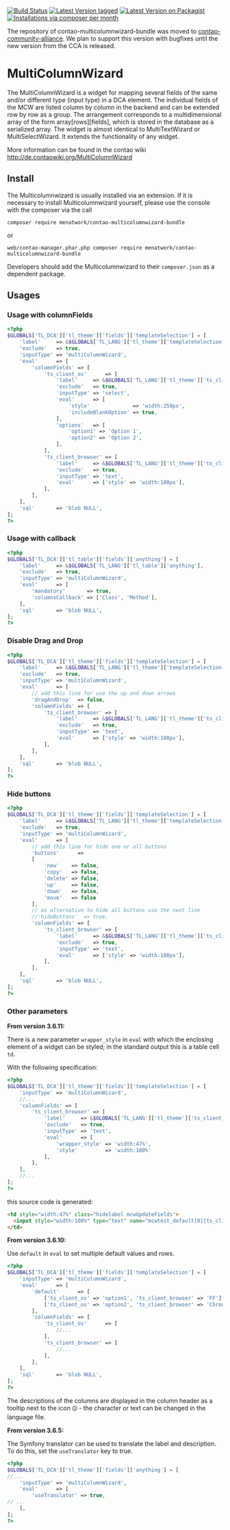 [![Build Status](https://github.com/menatwork/contao-multicolumnwizard-bundle/actions/workflows/diagnostics.yml/badge.svg)](https://github.com/menatwork/contao-multicolumnwizard-bundle/actions)
[![Latest Version tagged](http://img.shields.io/github/tag/menatwork/contao-multicolumnwizard-bundle.svg)](https://github.com/menatwork/contao-multicolumnwizard-bundle/tags)
[![Latest Version on Packagist](http://img.shields.io/packagist/v/menatwork/contao-multicolumnwizard-bundle.svg)](https://packagist.org/packages/menatwork/contao-multicolumnwizard-bundle)
[![Installations via composer per month](http://img.shields.io/packagist/dm/menatwork/contao-multicolumnwizard-bundle.svg)](https://packagist.org/packages/menatwork/contao-multicolumnwizard-bundle)

The repository of contao-multicolumnwizard-bundle was moved to [contao-community-alliance](https://github.com/contao-community-alliance/contao-multicolumnwizard-bundle). We plan to support
this version with bugfixes until the new version from the CCA is released.

# MultiColumnWizard

The MultiColumnWizard is a widget for mapping several fields of the same and/or different type (input type) in a
DCA element. The individual fields of the MCW are listed column by column in the backend and can be extended row by
row as a group. The arrangement corresponds to a multidimensional array of the form array[rows][fields], which is
stored in the database as a serialized array. The widget is almost identical to MultiTextWizard or MultiSelectWizard.
It extends the functionality of any widget.

More information can be found in the contao wiki
http://de.contaowiki.org/MultiColumnWizard

## Install

The Multicolumnwizard is usually installed via an extension. If it is necessary to install Multicolumnwizard yourself,
please use the console with the composer via the call

`composer require menatwork/contao-multicolumnwizard-bundle`

or

`web/contao-manager.phar.php composer require menatwork/contao-multicolumnwizard-bundle`

Developers should add the Multicolumnwizard to their `composer.json` as a dependent package.

## Usages

### Usage with columnFields

```php
<?php
$GLOBALS['TL_DCA']['tl_theme']['fields']['templateSelection'] = [
    'label'     => &$GLOBALS['TL_LANG']['tl_theme']['templateSelection'],
    'exclude'   => true,
    'inputType' => 'multiColumnWizard',
    'eval'      => [
        'columnFields' => [
            'ts_client_os'      => [
                'label'     => &$GLOBALS['TL_LANG']['tl_theme']['ts_client_os'],
                'exclude'   => true,
                'inputType' => 'select',
                'eval'      => [
                    'style'              => 'width:250px',
                    'includeBlankOption' => true,
                ],
                'options'   => [
                    'option1' => 'Option 1',
                    'option2' => 'Option 2',
                ],
            ],
            'ts_client_browser' => [
                'label'     => &$GLOBALS['TL_LANG']['tl_theme']['ts_client_browser'],
                'exclude'   => true,
                'inputType' => 'text',
                'eval'      => ['style' => 'width:180px'],
            ],
        ],
    ],
    'sql'       => 'blob NULL',
];
?>
```

### Usage with callback

```php
<?php
$GLOBALS['TL_DCA']['tl_table']['fields']['anything'] = [
    'label'     => &$GLOBALS['TL_LANG']['tl_table']['anything'],
    'exclude'   => true,
    'inputType' => 'multiColumnWizard',
    'eval'      => [
        'mandatory'       => true,
        'columnsCallback' => ['Class', 'Method'],
    ],
    'sql'       => 'blob NULL',
];
?>
```

### Disable Drag and Drop

```php
<?php
$GLOBALS['TL_DCA']['tl_theme']['fields']['templateSelection'] = [
    'label'     => &$GLOBALS['TL_LANG']['tl_theme']['templateSelection'],
    'exclude'   => true,
    'inputType' => 'multiColumnWizard',
    'eval'      => [
        // add this line for use the up and down arrows
        'dragAndDrop'  => false,
        'columnFields' => [
            'ts_client_browser' => [
                'label'     => &$GLOBALS['TL_LANG']['tl_theme']['ts_client_browser'],
                'exclude'   => true,
                'inputType' => 'text',
                'eval'      => ['style' => 'width:180px'],
            ],
        ],
    ],
    'sql'       => 'blob NULL',
];
?>
```

### Hide buttons

```php
<?php
$GLOBALS['TL_DCA']['tl_theme']['fields']['templateSelection'] = [
    'label'     => &$GLOBALS['TL_LANG']['tl_theme']['templateSelection'],
    'exclude'   => true,
    'inputType' => 'multiColumnWizard',
    'eval'      => [
        // add this line for hide one or all buttons
        'buttons'      =>
        [
            'new'    => false,
            'copy'   => false,
            'delete' => false,
            'up'     => false,
            'down'   => false,
            'move'   => false
        ],
        // as alternative to hide all buttons use the next line
        //'hideButtons'  => true,
        'columnFields' => [
            'ts_client_browser' => [
                'label'     => &$GLOBALS['TL_LANG']['tl_theme']['ts_client_browser'],
                'exclude'   => true,
                'inputType' => 'text',
                'eval'      => ['style' => 'width:180px'],
            ],
        ],
    ],
    'sql'       => 'blob NULL',
];
?>
```

### Other parameters

**From version 3.6.11:**

There is a new parameter `wrapper_style` in `eval` with which the enclosing element of a widget can be styled; in the
standard output this is a table cell `td`.

With the following specification:

```php
<?php
$GLOBALS['TL_DCA']['tl_theme']['fields']['templateSelection'] = [
    'inputType' => 'multiColumnWizard',
    //...
    'columnFields' => [
        'ts_client_browser' => [
            'label'     => &$GLOBALS['TL_LANG']['tl_theme']['ts_client_browser'],
            'exclude'   => true,
            'inputType' => 'text',
            'eval'      => [
                'wrapper_style' => 'width:47%',
                'style'         => 'width:100%'
            ],
        ],
    ],
    //...
];
?>
```

this source code is generated:

```html
<td style="width:47%" class="hidelabel mcwUpdateFields">
  <input style="width:100%" type="text" name="mcwtest_default[0][ts_client_browser]" id="ctrl_mcwtest_default_row0_ts_client_browser" class="tl_text" value="" data-action="focus->contao--scroll-offset#store" data-contao--scroll-offset-target="autoFocus">
</td>
```

**From version 3.6.10:**

Use `default` in `eval` to set multiple default values and rows.

```php
<?php
$GLOBALS['TL_DCA']['tl_theme']['fields']['templateSelection'] = [
    'inputType' => 'multiColumnWizard',
    'eval'      => [
        'default'      => [
            ['ts_client_os' => 'option1', 'ts_client_browser' => 'FF'],
            ['ts_client_os' => 'option2', 'ts_client_browser' => 'Chrome'],
        ],
        'columnFields' => [
            'ts_client_os'      => [
                //...
            ],
            'ts_client_browser' => [
                //...
            ],
        ],
    ],
    'sql'       => 'blob NULL',
];
?>
```

The descriptions of the columns are displayed in the column header as a tooltip next to the icon `🛈` - the
character or text can be changed in the language file.

**From version 3.6.5:**

The Symfony translator can be used to translate the label and description. To do this, set the `useTranslator`
key to true.

```php
<?php
$GLOBALS['TL_DCA']['tl_theme']['fields']['anything'] = [
//...
    'inputType' => 'multiColumnWizard',
    'eval'      => [
        'useTranslator' => true,
// ...
    ],
];
?>
```
